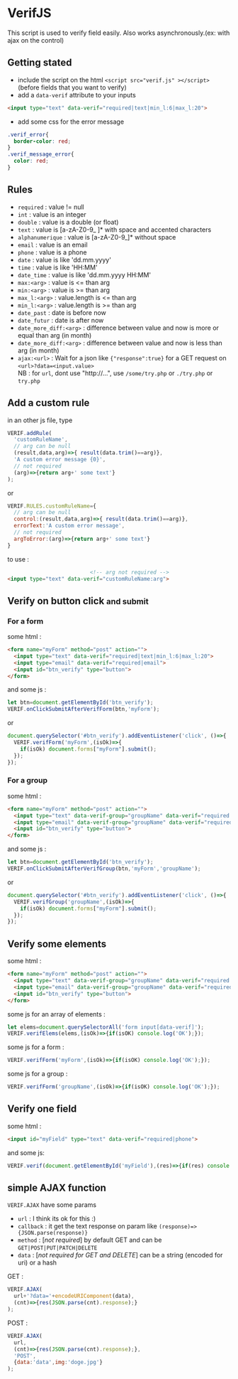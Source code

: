 # VerifJS

This script is used to verify field easily. Also works asynchronously.(ex: with ajax on the control)

## Getting stated

- include the script on the html `<script src="verif.js" ></script>` (before fields that you want to verify)
- add a `data-verif` attribute to your inputs
```html
<input type="text" data-verif="required|text|min_l:6|max_l:20">
```
- add some css for the error message
```css
.verif_error{
  border-color: red;
}
.verif_message_error{
  color: red;
}
```

## Rules

- `required` : value != null
- `int` : value is an integer
- `double` : value is a double (or float)
- `text` : value is [a-zA-Z0-9_ ]* with space and accented characters
- `alphanumerique` : value is [a-zA-Z0-9_]* without space
- `email` : value is an email
- `phone` : value is a phone
- `date` : value is like 'dd.mm.yyyy'
- `time` : value is like 'HH:MM'
- `date_time` : value is like 'dd.mm.yyyy HH:MM'
- `max:<arg>` : value is <= than arg
- `min:<arg>` : value is >= than arg
- `max_l:<arg>` : value.length is <= than arg
- `min_l:<arg>` : value.length is >= than arg
- `date_past` : date is before now
- `date_futur` : date is after now
- `date_more_diff:<arg>` : difference between value and now is more or equal than arg (in month)
- `date_more_diff:<arg>` : difference between value and now is less than arg (in month)
- `ajax:<url>` : Wait for a json like `{"response":true}` for a GET request on `<url>?data=<input.value>`<br>NB : for `url`, dont use "http://...", use `/some/try.php` or `./try.php` or `try.php`

## Add a custom rule

in an other js file, type
```javascript
VERIF.addRule(
  'customRuleName',
  // arg can be null
  (result,data,arg)=>{ result(data.trim()==arg)},
  'A custom error message {0}',
  // not required
  (arg)=>{return arg+' some text'}
);
```
or
```javascript
VERIF.RULES.customRuleName={
  // arg can be null
  control:(result,data,arg)=>{ result(data.trim()==arg)},
  errorText:'A custom error message',
  // not required
  argToError:(arg)=>{return arg+' some text'}
}
```
to use :
```html
                          <!-- arg not required -->
<input type="text" data-verif="customRuleName:arg">
```

## Verify on button click <small>and submit</small>

### For a form

some html :
```html
<form name="myForm" method="post" action="">
  <input type="text" data-verif="required|text|min_l:6|max_l:20">
  <input type="email" data-verif="required|email">
  <input id="btn_verify" type="button">
</form>
```
and some js :
```javascript
let btn=document.getElementById('btn_verify');
VERIF.onClickSubmitAfterVerifForm(btn,'myForm');
```
or
```javascript
document.querySelector('#btn_verify').addEventListener('click', ()=>{
  VERIF.verifForm('myForm',(isOk)=>{
    if(isOk) document.forms["myForm"].submit();
  });
});
```

### For a group

some html :
```html
<form name="myForm" method="post" action="">
  <input type="text" data-verif-group="groupName" data-verif="required|text|min_l:6|max_l:20">
  <input type="email" data-verif-group="groupName" data-verif="required|email">
  <input id="btn_verify" type="button">
</form>
```
and some js :
```javascript
let btn=document.getElementById('btn_verify');
VERIF.onClickSubmitAfterVerifGroup(btn,'myForm','groupName');
```
or
```javascript
document.querySelector('#btn_verify').addEventListener('click', ()=>{
  VERIF.verifGroup('groupName',(isOk)=>{
    if(isOk) document.forms["myForm"].submit();
  });
});
```

## Verify some elements

some html :
```html
<form name="myForm" method="post" action="">
  <input type="text" data-verif-group="groupName" data-verif="required|text|min_l:6|max_l:20">
  <input type="email" data-verif-group="groupName" data-verif="required|email">
  <input id="btn_verify" type="button">
</form>
```
some js for an array of elements :
```javascript
let elems=document.querySelectorAll('form input[data-verif]');
VERIF.verifElems(elems,(isOk)=>{if(isOK) console.log('OK');});
```
some js for a form :
```javascript
VERIF.verifForm('myForm',(isOk)=>{if(isOK) console.log('OK');});
```
some js for a group :
```javascript
VERIF.verifForm('groupName',(isOk)=>{if(isOK) console.log('OK');});
```

## Verify one field

some html :
```html
<input id="myField" type="text" data-verif="required|phone">
```
and some js:
```javascript
VERIF.verif(document.getElementById('myField'),(res)=>{if(res) console.log('OK');});
```

## simple AJAX function

`VERIF.AJAX` have some params

- `url` : I think its ok for this :)
- `callback` : it get the text response on param like `(response)=>{JSON.parse(response)}`
- `method` : [_not required_] by default GET and can be `GET|POST|PUT|PATCH|DELETE`
- `data` : [_not required for GET and DELETE_] can be a string (encoded for uri) or a hash

GET :
```javascript
VERIF.AJAX(
  url+'?data='+encodeURIComponent(data),
  (cnt)=>{res(JSON.parse(cnt).response);}
);
```

POST :
```javascript
VERIF.AJAX(
  url,
  (cnt)=>{res(JSON.parse(cnt).response);},
  'POST',
  {data:'data',img:'doge.jpg'}
);
```
